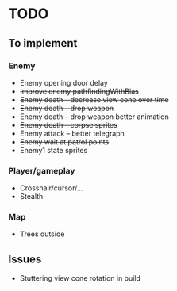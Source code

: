 # TODO

## To implement

### Enemy

* Enemy opening door delay
* ~~Improve enemy pathfindingWithBias~~
* ~~Enemy death – decrease view cone over time~~
* ~~Enemy death – drop weapon~~
* Enemy death – drop weapon better animation
* ~~Enemy death – corpse sprites~~
* Enemy attack – better telegraph
* ~~Enemy wait at patrol points~~
* Enemy1 state sprites

### Player/gameplay

* Crosshair/cursor/...
* Stealth

### Map

* Trees outside

## Issues

* Stuttering view cone rotation in build
